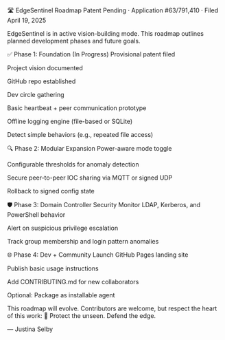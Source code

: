 🛣️ EdgeSentinel Roadmap
Patent Pending · Application #63/791,410 · Filed April 19, 2025

EdgeSentinel is in active vision-building mode. This roadmap outlines planned development phases and future goals.

✅ Phase 1: Foundation (In Progress)
 Provisional patent filed

 Project vision documented

 GitHub repo established

 Dev circle gathering

 Basic heartbeat + peer communication prototype

 Offline logging engine (file-based or SQLite)

 Detect simple behaviors (e.g., repeated file access)

🔍 Phase 2: Modular Expansion
 Power-aware mode toggle

 Configurable thresholds for anomaly detection

 Secure peer-to-peer IOC sharing via MQTT or signed UDP

 Rollback to signed config state

🛡️ Phase 3: Domain Controller Security
 Monitor LDAP, Kerberos, and PowerShell behavior

 Alert on suspicious privilege escalation

 Track group membership and login pattern anomalies

🌐 Phase 4: Dev + Community
 Launch GitHub Pages landing site

 Publish basic usage instructions

 Add CONTRIBUTING.md for new collaborators

 Optional: Package as installable agent

This roadmap will evolve.
Contributors are welcome, but respect the heart of this work:
🦉 Protect the unseen. Defend the edge.

— Justina Selby

